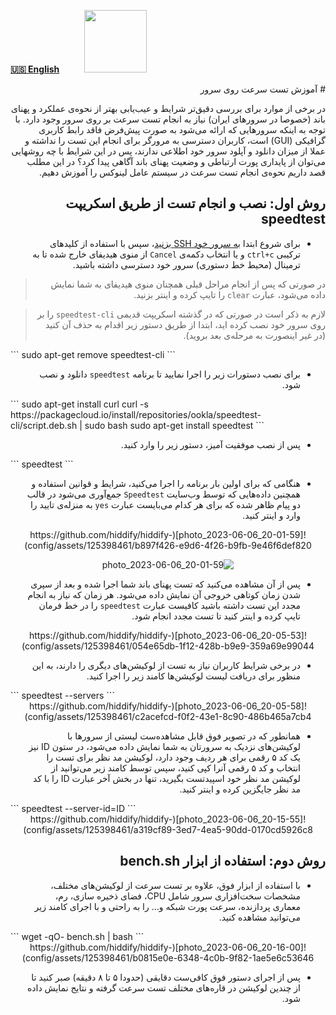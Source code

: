 [**🇺🇸 English**](/manager/wiki/How-to-do-speed-test-on-server)&nbsp;&nbsp;&nbsp;&nbsp;&nbsp;&nbsp;&nbsp;&nbsp;&nbsp;&nbsp;<a href="/manager/wiki/%D9%87%D9%85%D9%87-%D8%A2%D9%85%D9%88%D8%B2%D8%B4%E2%80%8C%D9%87%D8%A7-%D9%88-%D9%88%DB%8C%D8%AF%D8%A6%D9%88%D9%87%D8%A7"><img width="100" src="https://github.com/hiddify/hiddify-config/assets/125398461/3704cd84-eee6-4c45-abe7-3c02936bbebb" /></a>

<div dir="rtl" markdown=1>
# آموزش تست سرعت روی سرور

در برخی از موارد برای بررسی دقیق‌تر شرایط و عیب‌یابی بهتر از نحوه‌ی عملکرد و پهنای باند (خصوصا در سرورهای ایران) نیاز به انجام تست سرعت بر روی سرور وجود دارد. با توجه به اینکه سرورهایی که ارائه می‌شود به صورت پیش‌فرض فاقد رابط کاربری گرافیکی‌ (GUI) است، کاربران دسترسی به مرورگر برای انجام این تست را نداشته و عملا از میزان دانلود و آپلود سرور خود اطلاعی ندارند، پس در این شرایط با چه روشهایی می‌توان از پایداری پورت ارتباطی و وضعیت پهنای باند آگاهی پیدا کرد؟
در این مطلب قصد داریم نحوه‌ی انجام تست سرعت در سیستم عامل لینوکس را آموزش دهیم.

## روش اول: نصب و انجام تست از طریق اسکریپت speedtest
* برای شروع ابتدا [به سرور خود SSH بزنید](/manager/wiki/SSH-%D8%A2%D9%85%D9%88%D8%B2%D8%B4-%D8%A7%D8%AA%D8%B5%D8%A7%D9%84-%D8%A8%D9%87-%D8%B3%D8%B1%D9%88%D8%B1-%D8%A7%D8%B2-%D8%B7%D8%B1%DB%8C%D9%82)، سپس با استفاده از کلیدهای ترکیبی `ctrl+c` و یا انتخاب دکمه‌ی `Cancel` از منوی هیدیفای خارج شده تا به ترمینال (محیط خط دستوری) سرور خود دسترسی داشته باشید.

> در صورتی که پس از انجام مراحل قبلی همچنان منوی هیدیفای به شما نمایش داده می‌شود، عبارت `clear` را تایپ کرده و اینتر بزنید.

> لازم به ذکر است در صورتی که در گذشته اسکریپت قدیمی `speedtest-cli` را بر روی سرور خود نصب کرده اید، ابتدا از طریق دستور زیر اقدام به حذف آن کنید (در غیر اینصورت به مرحله‌ی بعد بروید).

<div dir=ltr markdown=1>
```
sudo apt-get remove speedtest-cli
```
</div>

- برای نصب دستورات زیر را اجرا نمایید تا برنامه `speedtest` دانلود و نصب شود.

<div dir=ltr markdown=1>
```
sudo apt-get install curl
curl -s https://packagecloud.io/install/repositories/ookla/speedtest-cli/script.deb.sh | sudo bash
sudo apt-get install speedtest
```

</div>

* پس از نصب موفقیت آمیز، دستور زیر را وارد کنید.

<div dir=ltr markdown=1>
```
speedtest
```
</div>

* هنگامی که برای اولین بار برنامه را اجرا می‌کنید، شرایط و قوانین استفاده و همچنین داده‌هایی که توسط وب‌سایت `Speedtest` جمع‌آوری می‌شود در قالب دو پیام ظاهر شده که برای هر کدام می‌بایست عبارت `yes` به منزله‌ی تایید را وارد و اینتر کنید.

<div align=center markdown=1>
![photo_2023-06-06_20-01-59](https://github.com/hiddify/hiddify-config/assets/125398461/b897f426-e9d6-4f26-b9fb-9e46f6def820)


![photo_2023-06-06_20-01-59](https://github.com/hiddify/hiddify-config/assets/125398461/bab3a3d4-a0c3-478e-8daf-4f3491d44c8b)

</div>

* پس از آن مشاهده می‌کنید که تست پهنای باند شما اجرا شده و بعد از سپری شدن زمان کوتاهی خروجی آن نمایش داده می‌شود. هر زمان که نیاز به انجام مجدد این تست داشته باشید کافیست عبارت `speedtest` را در خط فرمان تایپ کرده و اینتر کنید تا تست مجدد انجام شود.

<div align=center markdown=1>
![photo_2023-06-06_20-05-53](https://github.com/hiddify/hiddify-config/assets/125398461/054e65db-1f12-428b-b9e9-359a69e99044)


</div>


* در برخی شرایط کاربران نیاز به تست از لوکیشن‌های دیگری را دارند، به این منظور برای دریافت لیست لوکیشن‌ها کامند زیر را اجرا کنید.

<div dir=ltr markdown=1>
```
speedtest --servers
```
</div>

<div align=center markdown=1>
![photo_2023-06-06_20-05-58](https://github.com/hiddify/hiddify-config/assets/125398461/c2acefcd-f0f2-43e1-8c90-486b465a7cb4)


</div>

* همانطور که در تصویر فوق قابل مشاهده‌ست لیستی از سرورها با لوکیشن‌های نزدیک به سرورتان به شما نمایش داده می‌شود، در ستون ID نیز یک کد ۵ رقمی برای هر ردیف وجود دارد، لوکیشن مد نظر برای تست را انتخاب و کد ۵ رقمی آنرا کپی کنید، سپس توسط کامند زیر می‌توانید از لوکیشن مد نظر خود اسپیدتست بگیرید، تنها در بخش آخر عبارت ID را با کد مد نظر جایگزین کرده و اینتر کنید.

<div dir=ltr markdown=1>
```
speedtest --server-id=ID
```
</div>

<div align=center markdown=1>
![photo_2023-06-06_20-15-55](https://github.com/hiddify/hiddify-config/assets/125398461/a319cf89-3ed7-4ea5-90dd-0170cd5926c8)

</div>

## روش دوم: استفاده از ابزار bench.sh
* با استفاده از ابزار فوق، علاوه بر تست سرعت از لوکیشن‌های مختلف، مشخصات سخت‌افزاری سرور شامل CPU، فضای ذخیره سازی، رم، معماری پردازنده، سرعت پورت شبکه و… را به راحتی و با اجرای کامند زیر می‌توانید مشاهده کنید.

<div dir=ltr markdown=1>
```
wget -qO- bench.sh | bash
```
</div>

<div align=center markdown=1>
![photo_2023-06-06_20-16-00](https://github.com/hiddify/hiddify-config/assets/125398461/b0815e0e-6348-4c0b-9f82-1ae5e6c53646)


</div>

* پس از اجرای دستور فوق کافی‌ست دقایقی (حدودا ۵ تا ۸ دقیقه) صبر کنید تا از چندین لوکیشن در قاره‌های مختلف تست سرعت گرفته و نتایج نمایش داده شود.